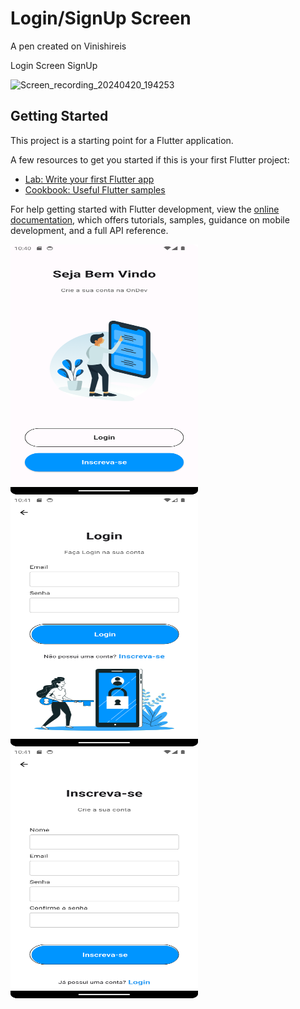 # Login/SignUp Screen 

A pen created on Vinishireis 

Login Screen SignUp

<img src="https://github.com/Vinishireis/SignUp-And-Login-Screen-Mobile/assets/95651095/bc5620dc-6a4d-4313-b407-173734b21359" alt="Screen_recording_20240420_194253" height="800px" width="400px">


## Getting Started

This project is a starting point for a Flutter application.

A few resources to get you started if this is your first Flutter project:

- [Lab: Write your first Flutter app](https://docs.flutter.dev/get-started/codelab)
- [Cookbook: Useful Flutter samples](https://docs.flutter.dev/cookbook)

For help getting started with Flutter development, view the
[online documentation](https://docs.flutter.dev/), which offers tutorials,
samples, guidance on mobile development, and a full API reference.

<img src="image.png" alt="Login/SignUp" width="300px" height="400px"> <img src="image-1.png" alt="Login Screen" width="300px" height="400px"> <img src="image-2.png" alt="SignUp Screen" height="400px" width="300px">
